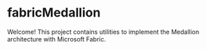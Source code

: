 # fabricMedallion
Welcome! This project contains utilities to implement the Medallion architecture with Microsoft Fabric.
